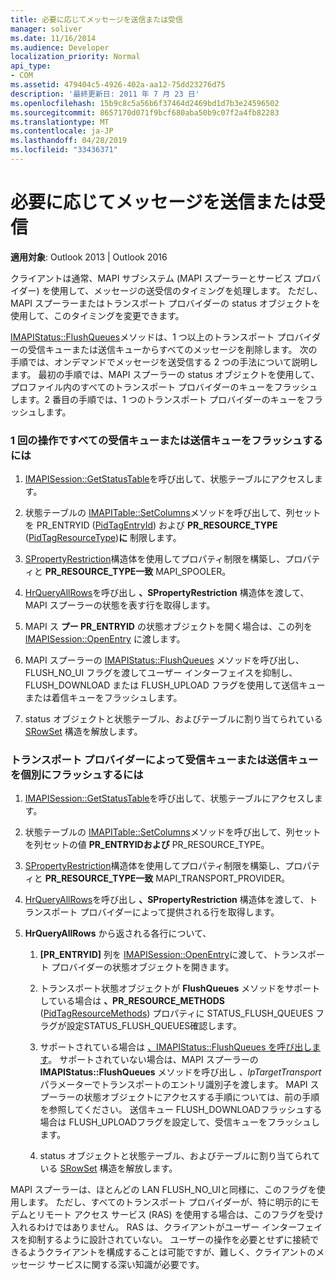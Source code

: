 ```yaml
---
title: 必要に応じてメッセージを送信または受信
manager: soliver
ms.date: 11/16/2014
ms.audience: Developer
localization_priority: Normal
api_type:
- COM
ms.assetid: 479404c5-4926-402a-aa12-75dd23276d75
description: '最終更新日: 2011 年 7 月 23 日'
ms.openlocfilehash: 15b9c8c5a56b6f37464d2469bd1d7b3e24596502
ms.sourcegitcommit: 8657170d071f9bcf680aba50b9c07f2a4fb82283
ms.translationtype: MT
ms.contentlocale: ja-JP
ms.lasthandoff: 04/28/2019
ms.locfileid: "33436371"
---
```

# <a name="sending-or-receiving-a-message-on-demand"></a>必要に応じてメッセージを送信または受信
  
**適用対象**: Outlook 2013 | Outlook 2016 
  
クライアントは通常、MAPI サブシステム (MAPI スプーラーとサービス プロバイダー) を使用して、メッセージの送受信のタイミングを処理します。 ただし、MAPI スプーラーまたはトランスポート プロバイダーの status オブジェクトを使用して、このタイミングを変更できます。
  
[IMAPIStatus::FlushQueues](imapistatus-flushqueues.md)メソッドは、1 つ以上のトランスポート プロバイダーの受信キューまたは送信キューからすべてのメッセージを削除します。 次の手順では、オンデマンドでメッセージを送受信する 2 つの手法について説明します。 最初の手順では、MAPI スプーラーの status オブジェクトを使用して、プロファイル内のすべてのトランスポート プロバイダーのキューをフラッシュします。2 番目の手順では、1 つのトランスポート プロバイダーのキューをフラッシュします。 
  
### <a name="to-flush-all-incoming-or-outgoing-queues-in-a-single-operation"></a>1 回の操作ですべての受信キューまたは送信キューをフラッシュするには
  
1. [IMAPISession::GetStatusTable](imapisession-getstatustable.md)を呼び出して、状態テーブルにアクセスします。 
    
2. 状態テーブルの [IMAPITable::SetColumns](imapitable-setcolumns.md)メソッドを呼び出して、列セットを PR_ENTRYID ([PidTagEntryId](pidtagentryid-canonical-property.md)) および **PR_RESOURCE_TYPE** ([PidTagResourceType](pidtagresourcetype-canonical-property.md))**に** 制限します。
    
3. [SPropertyRestriction](spropertyrestriction.md)構造体を使用してプロパティ制限を構築し、プロパティと **PR_RESOURCE_TYPE一致** MAPI_SPOOLER。 
    
4. [HrQueryAllRows](hrqueryallrows.md)を呼び出し **、SPropertyRestriction** 構造体を渡して、MAPI スプーラーの状態を表す行を取得します。 
    
5. MAPI ス **プー PR_ENTRYID** の状態オブジェクトを開く場合は、この列を [IMAPISession::OpenEntry](imapisession-openentry.md) に渡します。 
    
6. MAPI スプーラーの [IMAPIStatus::FlushQueues](imapistatus-flushqueues.md) メソッドを呼び出し、FLUSH_NO_UI フラグを渡してユーザー インターフェイスを抑制し、FLUSH_DOWNLOAD または FLUSH_UPLOAD フラグを使用して送信キューまたは着信キューをフラッシュします。 
    
7. status オブジェクトと状態テーブル、およびテーブルに割り当てられている [SRowSet](srowset.md) 構造を解放します。 
    
### <a name="to-flush-incoming-or-outgoing-queues-individually-by-transport-provider"></a>トランスポート プロバイダーによって受信キューまたは送信キューを個別にフラッシュするには
  
1. [IMAPISession::GetStatusTable](imapisession-getstatustable.md)を呼び出して、状態テーブルにアクセスします。 
    
2. 状態テーブルの [IMAPITable::SetColumns](imapitable-setcolumns.md)メソッドを呼び出して、列セットを列セットの値 **PR_ENTRYIDおよび** PR_RESOURCE_TYPE。
    
3. [SPropertyRestriction](spropertyrestriction.md)構造体を使用してプロパティ制限を構築し、プロパティと **PR_RESOURCE_TYPE一致** MAPI_TRANSPORT_PROVIDER。 
    
4. [HrQueryAllRows](hrqueryallrows.md)を呼び出し **、SPropertyRestriction** 構造体を渡して、トランスポート プロバイダーによって提供される行を取得します。 
    
5. **HrQueryAllRows** から返される各行について、
    
    1. **[PR_ENTRYID]** 列を [IMAPISession::OpenEntry](imapisession-openentry.md)に渡して、トランスポート プロバイダーの状態オブジェクトを開きます。 
        
    2. トランスポート状態オブジェクトが **FlushQueues** メソッドをサポートしている場合は **、PR_RESOURCE_METHODS** ([PidTagResourceMethods](pidtagresourcemethods-canonical-property.md)) プロパティに STATUS_FLUSH_QUEUES フラグが設定STATUS_FLUSH_QUEUES確認します。 
        
    3. サポートされている場合は [、IMAPIStatus::FlushQueues を呼び出します](imapistatus-flushqueues.md)。 サポートされていない場合は、MAPI スプーラーの **IMAPIStatus::FlushQueues** メソッドを呼び出し  _、lpTargetTransport_ パラメーターでトランスポートのエントリ識別子を渡します。 MAPI スプーラーの状態オブジェクトにアクセスする手順については、前の手順を参照してください。 送信キュー FLUSH_DOWNLOADフラッシュする場合は FLUSH_UPLOADフラグを設定して、受信キューをフラッシュします。 
        
    4. status オブジェクトと状態テーブル、およびテーブルに割り当てられている [SRowSet](srowset.md) 構造を解放します。 
    
MAPI スプーラーは、ほとんどの LAN FLUSH_NO_UIと同様に、このフラグを使用します。 ただし、すべてのトランスポート プロバイダーが、特に明示的にモデムとリモート アクセス サービス (RAS) を使用する場合は、このフラグを受け入れるわけではありません。 RAS は、クライアントがユーザー インターフェイスを抑制するように設計されていない。 ユーザーの操作を必要とせずに接続できるようクライアントを構成することは可能ですが、難しく、クライアントのメッセージ サービスに関する深い知識が必要です。
  

